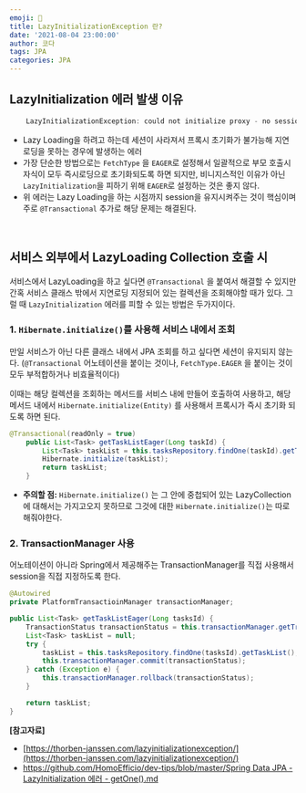 ```yaml
---
emoji: 🚀
title: LazyInitializationException 란?
date: '2021-08-04 23:00:00'
author: 코다
tags: JPA
categories: JPA
---
```


## LazyInitialization 에러 발생 이유

```java
    LazyInitializationException: could not initialize proxy - no session
```

- Lazy Loading을 하려고 하는데 세션이 사라져서 프록시 초기화가 불가능해 지연로딩을 못하는 경우에 발생하는 에러
- 가장 단순한 방법으로는 `FetchType` 을 `EAGER`로 설정해서 일괄적으로 부모 호출시 자식이 모두 즉시로딩으로 초기화되도록 하면 되지만, 비니지스적인 이유가 아닌 `LazyInitialization`을 피하기 위해 `EAGER`로 설정하는 것은 좋지 않다.
- 위 에러는 Lazy Loading을 하는 시점까지 session을 유지시켜주는 것이 핵심이며 주로 `@Transactional` 추가로 해당 문제는 해결된다.

<br>

## 서비스 외부에서 LazyLoading Collection 호출 시

서비스에서 LazyLoading을 하고 싶다면 `@Transactional` 을 붙여서 해결할 수 있지만 간혹 서비스 클래스 밖에서 지연로딩 지정되어 있는 컬렉션을 조회해야할 때가 있다. 그럴 때 `LazyInitialization` 에러를 피할 수 있는 방법은 두가지이다. 

### 1. `Hibernate.initialize()`를 사용해 서비스 내에서 조회

만일 서비스가 아닌 다른 클래스 내에서 JPA 조회를 하고 싶다면 세션이 유지되지 않는다. (`@Transactional` 어노테이션을 붙이는 것이나, `FetchType.EAGER` 을 붙이는 것이 모두 부적합하거나 비효율적이다) <br>

이때는 해당 컬렉션을 조회하는 메서드를 서비스 내에 만들어 호출하여 사용하고, 해당 메서드 내에서 `Hibernate.initialize(Entity)` 를 사용해서 프록시가 즉시 초기화 되도록 하면 된다. <br>

```java
@Transactional(readOnly = true)
	public List<Task> getTaskListEager(Long taskId) {
		List<Task> taskList = this.tasksRepository.findOne(taskId).getTaskList();
		Hibernate.initialize(taskList);
		return taskList;
	}
```

- **주의할 점:** `Hibernate.initialize()` 는 그 안에 중첩되어 있는 LazyCollection에 대해서는 가지고오지 못하므로 그것에 대한 `Hibernate.initialize()`는 따로 해줘야한다.

### 2. TransactionManager 사용

어노테이션이 아니라 Spring에서 제공해주는 TransactionManager를 직접 사용해서 session을 직접 지정하도록 한다. 

```java
@Autowired
private PlatformTransactioinManager transactionManager;

public List<Task> getTaskListEager(Long tasksId) {
	TransactionStatus transactionStatus = this.transactionManager.getTransaction(new DefaultTransactionDefinition());
	List<Task> taskList = null;
	try {
		taskList = this.tasksRepository.findOne(tasksId).getTaskList();
		this.transactionManager.commit(transactionStatus);
	} catch (Exception e) {
		this.transactionManager.rollback(transactionStatus);
	}

	return taskList;
}
```

**[참고자료]**

- [https://thorben-janssen.com/lazyinitializationexception/](https://thorben-janssen.com/lazyinitializationexception/)
- [https://github.com/HomoEfficio/dev-tips/blob/master/Spring Data JPA - LazyInitialization 에러 - getOne().md](https://github.com/HomoEfficio/dev-tips/blob/master/Spring%20Data%20JPA%20-%20LazyInitialization%20%EC%97%90%EB%9F%AC%20-%20getOne().md)

```toc
```